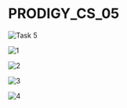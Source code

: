 # PRODIGY_CS_05
![Task 5](https://github.com/user-attachments/assets/b028c079-8022-47d2-8601-764cca66d524) <br>

![1](https://github.com/user-attachments/assets/449f7d5d-7932-46fb-9e05-666b32d0e5c5) <br>

![2](https://github.com/user-attachments/assets/27c5021d-e435-4224-a9f7-0db70f892b5a) <br>

![3](https://github.com/user-attachments/assets/a0fc4cc9-d3e5-4349-8b3b-15c722c25eda) <br>

![4](https://github.com/user-attachments/assets/bd2995c4-dcc4-44ac-8a7d-ab94230a7db9) <br>

